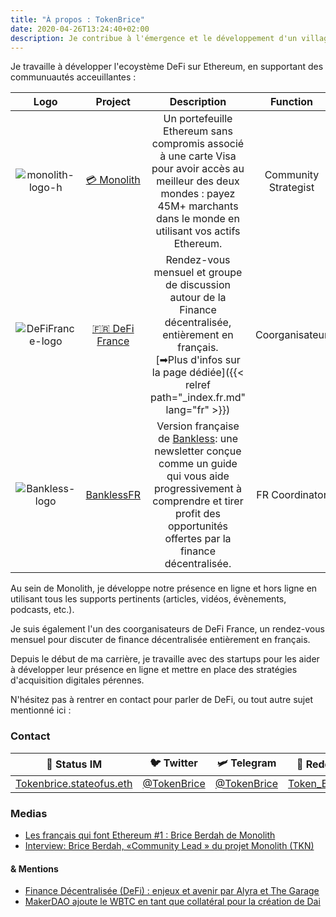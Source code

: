 ```yaml
---
title: "À propos : TokenBrice"
date: 2020-04-26T13:24:40+02:00
description: Je contribue à l'émergence et le développement d'un village Gaulois financièrement souverain, résistant aux attaques de l'envahisseur banco-romain grâce à la finance décentralisée.
---
```


Je travaille à développer l'ecoystème DeFi sur Ethereum, en supportant des communuautés acceuillantes :

|  Logo | Project | Description | Function |
| :---: | :---: | :---: | :---: |
|  ![monolith-logo-h](/img/others/monolith-h.png) | [💳 Monolith](https://monolith.xyz) | Un portefeuille Ethereum sans compromis associé à une carte Visa pour avoir accès au meilleur des deux mondes : payez 45M+ marchants dans le monde en utilisant vos actifs Ethereum. | Community Strategist |
|  ![DeFiFrance-logo](/img/others/defifrance.jpg) | [🇫🇷 DeFi France](https://t.me/defifrance) | Rendez-vous mensuel et groupe de discussion autour de la Finance décentralisée, entièrement en français.<br> [➡Plus d'infos sur la page dédiée]({{< relref path="_index.fr.md" lang="fr" >}}) | Coorganisateur |
| ![Bankless-logo](/img/others/bankless.jpg) | [BanklessFR](https://banklessfr.substack.com/) | Version française de [Bankless](https://twitter.com/BanklessHQ): une newsletter conçue comme un guide qui vous aide progressivement à comprendre et tirer profit des opportunités offertes par la finance décentralisée. | FR Coordinator |


Au sein de Monolith, je développe notre présence en ligne et hors ligne en utilisant tous les supports pertinents (articles, vidéos, évènements, podcasts, etc.).

Je suis également l'un des coorganisateurs de DeFi France, un rendez-vous mensuel pour discuter de finance décentralisée entièrement en français.

Depuis le début de ma carrière, je travaille avec des startups pour les aider à développer leur présence en ligne et mettre en place des stratégies d'acquisition digitales pérennes.

N'hésitez pas à rentrer en contact pour parler de DeFi, ou tout autre sujet mentionné ici :

### Contact

|  🌟 Status IM | 🐦 Twitter | 🛩 Telegram | 👾 Reddit |
| :---: | :---: | :---: | :---: |
|  [Tokenbrice.stateofus.eth](https://join.status.im/user/tokenbrice.stateofus.eth) | [@TokenBrice](https://twitter.com/tokenbrice) | [@TokenBrice](https://t.me/tokenbrice) | [Token_Brice](https://www.reddit.com/user/Token_Brice) |

### Medias

- [Les français qui font Ethereum #1 : Brice Berdah de Monolith](https://www.ethereum-france.com/les-francais-qui-font-ethereum-1-brice-berdah-de-monolith/)
- [Interview: Brice Berdah, «Community Lead » du projet Monolith (TKN)](https://passioncrypto.com/interview-brice-community-lead-du-projet-monolith-tkn/)

#### & Mentions

- [Finance Décentralisée (DeFi) : enjeux et avenir par Alyra et The Garage](https://www.thecointribune.com/actualites/finance-decentralisee-defi-enjeux-et-avenir-par-alyra-et-the-garage/)
- [MakerDAO ajoute le WBTC en tant que collatéral pour la création de Dai](https://cryptoast.fr/makerdao-ajoute-wbtc-collateral-creation-dai/)